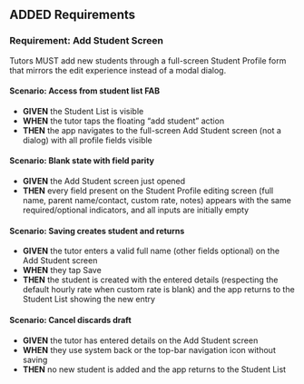 ## ADDED Requirements
### Requirement: Add Student Screen
Tutors MUST add new students through a full-screen Student Profile form that mirrors the edit experience instead of a modal dialog.

#### Scenario: Access from student list FAB
- **GIVEN** the Student List is visible
- **WHEN** the tutor taps the floating “add student” action
- **THEN** the app navigates to the full-screen Add Student screen (not a dialog) with all profile fields visible

#### Scenario: Blank state with field parity
- **GIVEN** the Add Student screen just opened
- **THEN** every field present on the Student Profile editing screen (full name, parent name/contact, custom rate, notes) appears with the same required/optional indicators, and all inputs are initially empty

#### Scenario: Saving creates student and returns
- **GIVEN** the tutor enters a valid full name (other fields optional) on the Add Student screen
- **WHEN** they tap Save
- **THEN** the student is created with the entered details (respecting the default hourly rate when custom rate is blank) and the app returns to the Student List showing the new entry

#### Scenario: Cancel discards draft
- **GIVEN** the tutor has entered details on the Add Student screen
- **WHEN** they use system back or the top-bar navigation icon without saving
- **THEN** no new student is added and the app returns to the Student List
